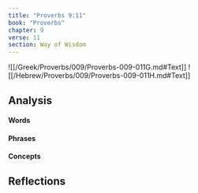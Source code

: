 ```yaml
---
title: "Proverbs 9:11"
book: "Proverbs"
chapter: 9
verse: 11
section: Way of Wisdom
---
```

![[/Greek/Proverbs/009/Proverbs-009-011G.md#Text]]
![[/Hebrew/Proverbs/009/Proverbs-009-011H.md#Text]]

## Analysis

#### Words

#### Phrases

#### Concepts

## Reflections
